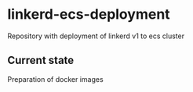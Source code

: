 # linkerd-ecs-deployment

Repository with deployment of linkerd v1 to ecs cluster

## Current state

Preparation of docker images
